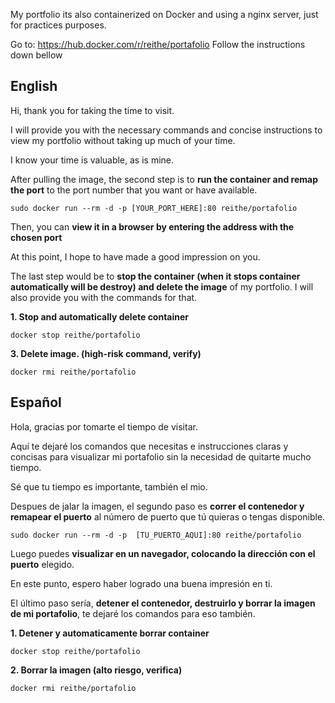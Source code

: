 My portfolio its also containerized on Docker and using a nginx server, just for practices purposes. 

Go to: <url>https://hub.docker.com/r/reithe/portafolio</url> Follow the instructions down bellow 

## English

Hi, thank you for taking the time to visit.

I will provide you with the necessary commands and concise instructions to view my portfolio without taking up much of your time.

I know your time is valuable, as is mine.

After pulling the image, the second step is to **run the container and remap the port** to the port number that you want or have available.

<pre><code>sudo docker run --rm -d -p [YOUR_PORT_HERE]:80 reithe/portafolio </pre></code>

Then, you can **view it in a browser by entering the address with the chosen port**

At this point, I hope to have made a good impression on you.

The last step would be to **stop the container (when it stops container automatically will be destroy) and delete the image** of my portfolio. I will also provide you with the commands for that.

**1. Stop and automatically delete container**

<pre><code>docker stop reithe/portafolio </pre></code>

**3. Delete image. (high-risk command, verify)**

<pre><code>docker rmi reithe/portafolio </pre></code>

## Español

Hola, gracias por tomarte el tiempo de visitar.

Aquí te dejaré los comandos que necesitas e instrucciones claras y concisas para visualizar mi portafolio sin la necesidad de quitarte mucho tiempo.

Sé que tu tiempo es importante, también el mio. 

Despues de jalar la imagen, el segundo paso es **correr el contenedor y remapear el puerto** al número de puerto que tú quieras o tengas disponible.

<pre><code>sudo docker run --rm -d -p  [TU_PUERTO_AQUI]:80 reithe/portafolio </pre></code>

Luego puedes **visualizar en un navegador, colocando la dirección con el puerto** elegido.

En este punto, espero haber logrado una buena impresión en ti.

El último paso sería, **detener el contenedor, destruirlo  y borrar la imagen de mi portafolio**, te dejaré los comandos para eso también.

**1. Detener y automaticamente borrar container**

<pre><code>docker stop reithe/portafolio </pre></code>

**2. Borrar la imagen (alto riesgo, verifica)**

<pre><code>docker rmi reithe/portafolio </pre></code>




